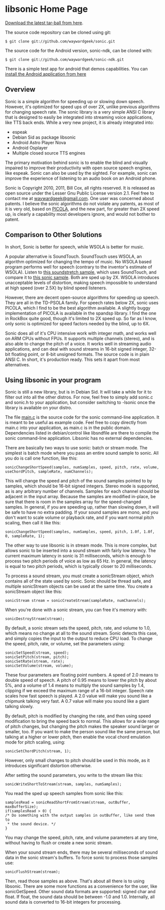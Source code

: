 # libsonic Home Page

[Download the latest tar-ball from here](download).

The source code repository can be cloned using git:

    $ git clone git://github.com/waywardgeek/sonic.git

The source code for the Android version, sonic-ndk, can be cloned with:

    $ git clone git://github.com/waywardgeek/sonic-ndk.git

There is a simple test app for android that demos capabilities.  You can
[install the Android application from here](Sonic-NDK.apk)

## Overview

Sonic is a simple algorithm for speeding up or slowing down speech.  However,
it's optimized for speed ups of over 2X, unlike previous algorithms for changing
speech rate.  The sonic library is a very simple ANSI C library that is designed
to easily be integrated into streaming voice applications, like TTS back ends.
While a very new project, it is already integrated into:

- espeak
- Debian Sid as package libsonic
- Android Astro Player Nova
- Android Osplayer
- Multiple closed source TTS engines

The primary motivation behind sonic is to enable the blind and visually impaired
to improve their productivity with open source speech engines, like espeak.
Sonic can also be used by the sighted.  For example, sonic can improve the
experience of listening to an audio book on an Android phone.

Sonic is Copyright 2010, 2011, Bill Cox, all rights reserved.  It is released as
open source under the Lesser Gnu Public License version 2.1.  Feel free to contact
me at <waywardgeek@gmail.com>.  One user was concerned about patents.  I believe
the sonic algorithms do not violate any patents, as most of it is very old,
based on [PICOLA](http://keizai.yokkaichi-u.ac.jp/~ikeda/research/picola.html),
and the new part, for greater than 2X speed up, is clearly a capability most
developers ignore, and would not bother to patent.

## Comparison to Other Solutions

In short, Sonic is better for speech, while WSOLA is better for music.

A popular alternative is SoundTouch.  SoundTouch uses WSOLA, an algorithm
optimized for changing the tempo of music.  No WSOLA based program performs well
for speech (contrary to the inventor's estimate of WSOLA).  Listen to [this
soundstretch sample](soundstretch.wav), which uses SoundTouch, and compare
it to [this sonic sample](sonic.wav).  Both are sped up by 2X.  WSOLA
introduces unacceptable levels of distortion, making speech impossible to
understand at high speed (over 2.5X) by blind speed listeners.

However, there are decent open-source algorithms for speeding up speech.  They
are all in the TD-PSOLA family.  For speech rates below 2X, sonic uses PICOLA,
which I find to be the best algorithm available.  A slightly buggy
implementation of PICOLA is available in the spandsp library.  I find the one in
RockBox quite good, though it's limited to 2X speed up.  So far as I know, only
sonic is optimized for speed factors needed by the blind, up to 6X.

Sonic does all of it's CPU intensive work with integer math, and works well on
ARM CPUs without FPUs.  It supports multiple channels (stereo), and is also able
to change the pitch of a voice.  It works well in streaming audio applications,
and can deal with sound streams in 16-bit signed integer, 32-bit floating point,
or 8-bit unsigned formats.  The source code is in plain ANSI C.  In short, it's
production ready.  This sets it apart from most alternatives.

## Using libsonic in your program

Sonic is still a new library, but is in Debian Sid.  It will take a while
for it to filter out into all the other distros.  For now, feel free to simply
add sonic.c and sonic.h to your application, but consider switching to -lsonic
once the library is available on your distro.

The file [main.c](main.c) is the source code for the sonic command-line application.  It
is meant to be useful as example code.  Feel free to copy directly from main.c
into your application, as main.c is in the public domain.  Dependencies listed
in debian/control like libsndfile are there to compile the sonic command-line
application.  Libsonic has no external dependencies.

There are basically two ways to use sonic: batch or stream mode.  The simplest
is batch mode where you pass an entire sound sample to sonic.  All you do is
call one function, like this:

    sonicChangeShortSpeed(samples, numSamples, speed, pitch, rate, volume, useChordPitch, sampleRate, numChannels);

This will change the speed and pitch of the sound samples pointed to by samples,
which should be 16-bit signed integers.  Stereo mode is supported, as
is any arbitrary number of channels.  Samples for each channel should be
adjacent in the input array.  Because the samples are modified in-place, be sure
that there is room in the samples array for the speed-changed samples.  In
general, if you are speeding up, rather than slowing down, it will be safe to
have no extra padding.  If your sound samples are mono, and you don't want to
scale volume or playback rate, and if you want normal pitch scaling, then call
it like this:

    sonicChangeShortSpeed(samples, numSamples, speed, pitch, 1.0f, 1.0f, 0, sampleRate, 1);

The other way to use libsonic is in stream mode.  This is more complex, but
allows sonic to be inserted into a sound stream with fairly low latency.  The
current maximum latency in sonic is 31 milliseconds, which is enough to process
two pitch periods of voice as low as 65 Hz.  In general, the latency is equal to
two pitch periods, which is typically closer to 20 milliseconds.

To process a sound stream, you must create a sonicStream object, which contains
all of the state used by sonic.  Sonic should be thread safe, and multiple
sonicStream objects can be used at the same time.  You create a sonicStream
object like this:

    sonicStream stream = sonicCreateStream(sampleRate, numChannels);

When you're done with a sonic stream, you can free it's memory with:

    sonicDestroyStream(stream);

By default, a sonic stream sets the speed, pitch, rate, and volume to 1.0, which means
no change at all to the sound stream.  Sonic detects this case, and simply
copies the input to the output to reduce CPU load.  To change the speed, pitch,
rate, or volume, set the parameters using:

    sonicSetSpeed(stream, speed);
    sonicSetPitch(stream, pitch);
    sonicSetRate(stream, rate);
    sonicSetVolume(stream, volume);

These four parameters are floating point numbers.  A speed of 2.0 means to
double speed of speech.  A pitch of 0.95 means to lower the pitch by about 5%,
and a volume of 1.4 means to multiply the sound samples by 1.4, clipping if we
exceed the maximum range of a 16-bit integer.  Speech rate scales how fast
speech is played.  A 2.0 value will make you sound like a chipmunk talking very
fast.  A 0.7 value will make you sound like a giant talking slowly.

By default, pitch is modified by changing the rate, and then using speed
modification to bring the speed back to normal.  This allows for a wide range of
pitch changes, but changing the pitch makes the speaker sound larger or smaller,
too.  If you want to make the person sound like the same person, but talking at
a higher or lower pitch, then enable the vocal chord emulation mode for pitch
scaling, using:

    sonicSetChordPitch(stream, 1);

However, only small changes to pitch should be used in this mode, as it
introduces significant distortion otherwise.

After setting the sound parameters, you write to the stream like this:

    sonicWriteShortToStream(stream, samples, numSamples);

You read the sped up speech samples from sonic like this:

    samplesRead = sonicReadShortFromStream(stream, outBuffer, maxBufferSize);
    if(samplesRead > 0) {
	/* Do something with the output samples in outBuffer, like send them to
	 * the sound device. */
    }

You may change the speed, pitch, rate, and volume parameters at any time, without
having to flush or create a new sonic stream.

When your sound stream ends, there may be several milliseconds of sound data in
the sonic stream's buffers.  To force sonic to process those samples use:

    sonicFlushStream(stream);

Then, read those samples as above.  That's about all there is to using libsonic.
There are some more functions as a convenience for the user, like
sonicGetSpeed.  Other sound data formats are supported: signed char and float.
If float, the sound data should be between -1.0 and 1.0.  Internally, all sound
data is converted to 16-bit integers for processing.
